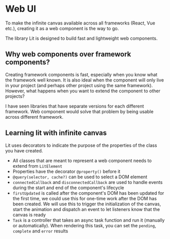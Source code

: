 # Web UI

To make the infinite canvas available across all frameworks (React, Vue etc.), creating it as a web component is the way to go.

The library Lit is designed to build fast and lightweight web components.

## Why web components over framework components?

Creating framework components is fast, especially when you know what the framework well known. It is also ideal when the component will only live in your project (and perhaps other project using the same framework). However, what happens when you want to extend the component to other projects?

I have seen libraries that have separate versions for each different framework. Web component would solve that problem by being usable across different framework.

## Learning lit with infinite canvas

Lit uses decorators to indicate the purpose of the properties of the class you have created.

- All classes that are meant to represent a web component needs to extend from `LitElement`
- Properties have the decorator `@property()` before it
- `@query(selector, cache?)` can be used to select a DOM element
- `connectedCallback` and `disconnectedCallback` are used to handle events during the start and end of the component's lifecycle
- `firstUpdated` is called after the component's DOM has been updated for the first time, we could use this for one-time work after the DOM has been created. We will use this to trigger the initialization of the canvas, start the animation and dispatch an event to let listeners know that the canvas is ready
- `Task` is a controller that takes an async task function and run it (manually or automatically). When rendering this task, you can set the `pending`, `complete` and `error` results

